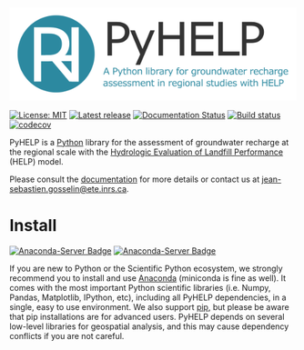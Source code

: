 ![PyHELP](./images/pyhelp_banner.png)

[![License: MIT](https://img.shields.io/badge/License-MIT-yellow.svg)](https://opensource.org/licenses/MIT)
[![Latest release](https://img.shields.io/github/release/cgq-qgc/pyhelp.svg)](https://github.com/cgq-qgc/pyhelp/releases)
[![Documentation Status](https://readthedocs.org/projects/pyhelp/badge/?version=latest)](http://pyhelp.readthedocs.io)
[![Build status](https://ci.appveyor.com/api/projects/status/ns6s8x0hkd31ffb3/branch/master?svg=true)](https://ci.appveyor.com/project/jnsebgosselin/pyhelp-rd625/branch/master)
[![codecov](https://codecov.io/gh/cgq-qgc/pyhelp/branch/master/graph/badge.svg)](https://codecov.io/gh/cgq-qgc/pyhelp)


PyHELP is a [Python](https://www.python.org/) library for the assessment of groundwater recharge at the regional scale with the [Hydrologic Evaluation of Landfill Performance](https://www.epa.gov/land-research/hydrologic-evaluation-landfill-performance-help-model) (HELP) model.

Please consult the [documentation](http://pyhelp.readthedocs.io) for more details or contact us at [jean-sebastien.gosselin@ete.inrs.ca](mailto:jean-sebastien.gosselin@ete.inrs.ca).

# Install

[![Anaconda-Server Badge](https://anaconda.org/cgq-qgc/pyhelp/badges/installer/conda.svg)](https://anaconda.org/cgq-qgc/pyhelp)
[![Anaconda-Server Badge](https://anaconda.org/cgq-qgc/pyhelp/badges/installer/pypi.svg)](https://pypi.org/project/pyhelp/)

If you are new to Python or the Scientific Python ecosystem, we strongly recommend you to install and use [Anaconda](https://www.anaconda.com/download/) (miniconda is fine as well). It comes with the most important Python scientific libraries (i.e. Numpy, Pandas, Matplotlib, IPython, etc), including all PyHELP dependencies, in a single, easy to use environment. We also support [pip](https://pypi.org/project/pip/), but please be aware that pip installations are for advanced users. PyHELP depends on several low-level libraries for geospatial analysis, and this may cause dependency conflicts if you are not careful.
